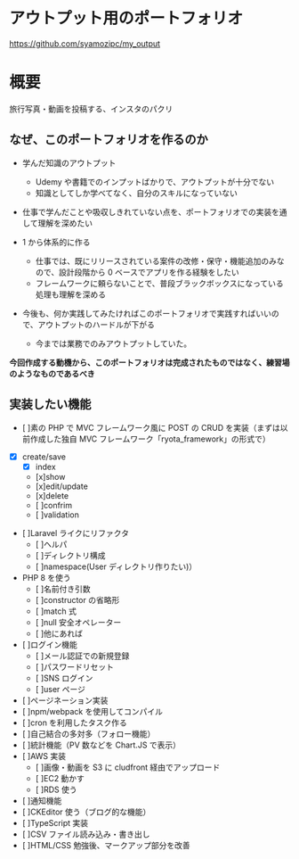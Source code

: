 # アウトプット用のポートフォリオ

https://github.com/syamozipc/my_output

# 概要

旅行写真・動画を投稿する、インスタのパクリ

## なぜ、このポートフォリオを作るのか

- 学んだ知識のアウトプット

  - Udemy や書籍でのインプットばかりで、アウトプットが十分でない
  - 知識としてしか学べてなく、自分のスキルになっていない

- 仕事で学んだことや吸収しきれていない点を、ポートフォリオでの実装を通して理解を深めたい

- 1 から体系的に作る

  - 仕事では、既にリリースされている案件の改修・保守・機能追加のみなので、設計段階から 0 ベースでアプリを作る経験をしたい
  - フレームワークに頼らないことで、普段ブラックボックスになっている処理も理解を深める

- 今後も、何か実践してみたければこのポートフォリオで実践すればいいので、アウトプットのハードルが下がる
  - 今までは業務でのみアウトプットしていた。

**今回作成する動機から、このポートフォリオは完成されたものではなく、練習場のようなものであるべき**

## 実装したい機能

- [ ]素の PHP で MVC フレームワーク風に POST の CRUD を実装（まずは以前作成した独自 MVC フレームワーク「ryota_framework」の形式で）
- [x] create/save
  - [x] index
  - [x]show
  - [x]edit/update
  - [x]delete
  - [ ]confrim
  - [ ]validation
- [ ]Laravel ライクにリファクタ
  - [ ]ヘルパ
  - [ ]ディレクトリ構成
  - [ ]namespace(User ディレクトリ作りたい)）
- PHP 8 を使う
  - [ ]名前付き引数
  - [ ]constructor の省略形
  - [ ]match 式
  - [ ]null 安全オペレーター
  - [ ]他にあれば
- [ ]ログイン機能
  - [ ]メール認証での新規登録
  - [ ]パスワードリセット
  - [ ]SNS ログイン
  - [ ]user ページ
- [ ]ページネーション実装
- [ ]npm/webpack を使用してコンパイル
- [ ]cron を利用したタスク作る
- [ ]自己結合の多対多（フォロー機能）
- [ ]統計機能（PV 数などを Chart.JS で表示）
- [ ]AWS 実装
  - [ ]画像・動画を S3 に cludfront 経由でアップロード
  - [ ]EC2 動かす
  - [ ]RDS 使う
- [ ]通知機能
- [ ]CKEditor 使う（ブログ的な機能）
- [ ]TypeScript 実装
- [ ]CSV ファイル読み込み・書き出し
- [ ]HTML/CSS 勉強後、マークアップ部分を改善
